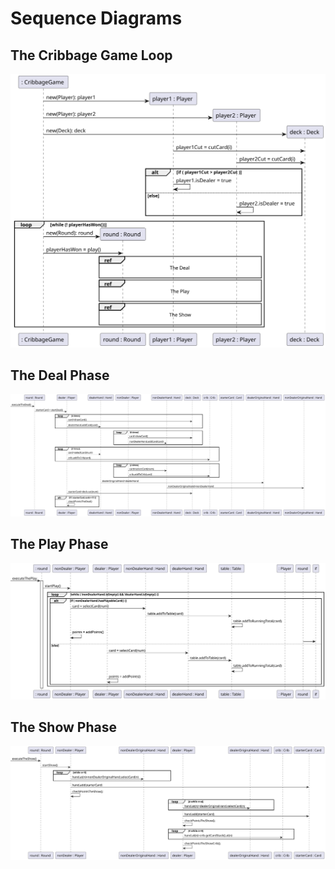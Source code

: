 # Sequence Diagrams

## The Cribbage Game Loop

![](./sequence_diagrams/cribbageGame.svg)

<div style="page-break-after: always"></div>

## The Deal Phase

![](./sequence_diagrams/the_deal.svg)

## The Play Phase

![](./sequence_diagrams/the_play.svg)

<div style="page-break-after: always"></div>

## The Show Phase

![](./sequence_diagrams/the_show.svg)